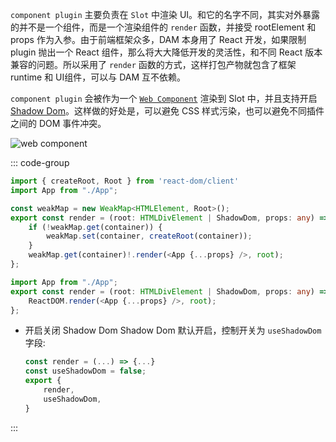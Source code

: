 `component plugin` 主要负责在 `Slot` 中渲染 UI。和它的名字不同，其实对外暴露的并不是一个组件，而是一个渲染组件的 `render` 函数，并接受 rootElement 和 props 作为入参。由于前端框架众多，DAM 本身用了 React 开发，如果限制 plugin 抛出一个 React 组件，那么将大大降低开发的灵活性，和不同 React 版本兼容的问题。所以采用了 `render` 函数的方式，这样打包产物就包含了框架 runtime 和 UI组件，可以与 DAM 互不依赖。

`component plugin` 会被作为一个 [`Web Component`](https://developer.mozilla.org/en-US/docs/Web/Web_Components) 渲染到 Slot 中，并且支持开启 [Shadow Dom](https://developer.mozilla.org/en-US/docs/Web/Web_Components/Using_shadow_DOM)。这样做的好处是，可以避免 CSS 样式污染，也可以避免不同插件之间的 DOM 事件冲突。


![web component](/web-component-sreenshot.jpeg)

::: code-group

```ts [react-18.tsx]
import { createRoot, Root } from 'react-dom/client'
import App from "./App";

const weakMap = new WeakMap<HTMLElement, Root>();
export const render = (root: HTMLDivElement | ShadowDom, props: any) => {
    if (!weakMap.get(container)) {
        weakMap.set(container, createRoot(container));
    }
    weakMap.get(container)!.render(<App {...props} />, root);
};
```

```ts [react-16.tsx]
import App from "./App";
export const render = (root: HTMLDivElement | ShadowDom, props: any) => {
    ReactDOM.render(<App {...props} />, root);
};
```
- 开启关闭 Shadow Dom
    Shadow Dom 默认开启，控制开关为 `useShadowDom` 字段:
    ```ts {5}
    const render = (...) => {...}
    const useShadowDom = false;
    export {
        render,
        useShadowDom,
    }
    ```
  


<!-- ```ts [vue-plugin.tsx]
import App from "./App.vue";
import { createApp, h } from "vue";
export const render = (root: HTMLDivElement | ShadowDom, props: any) => {
    const app = createApp(App, {  // [!code --]
        props, // [!code --]
    }); // [!code --]
    // 需要传入render函数的方式创建，才能
    const app = createApp({ // [!code ++]
        render: () => h(App, {}), // [!code ++]
    }); // [!code ++]
    app.mount(root);
};
``` -->

:::
